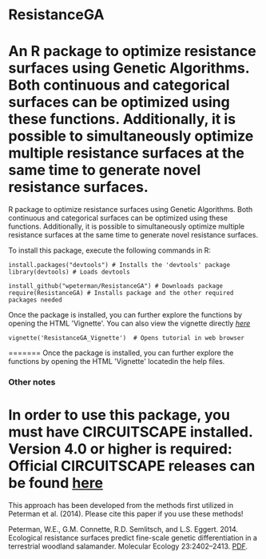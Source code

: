 ResistanceGA
============

An R package to optimize resistance surfaces using Genetic Algorithms. Both continuous and categorical surfaces can be optimized using these functions. Additionally, it is possible to simultaneously optimize multiple resistance surfaces at the same time to generate novel resistance surfaces.
=======
R package to optimize resistance surfaces using Genetic Algorithms. Both continuous and categorical surfaces can be optimized using these functions. Additionally, it is possible to simultaneously optimize multiple resistance surfaces at the same time to generate novel resistance surfaces.

To install this package, execute the following commands in R:

```
install.packages("devtools") # Installs the 'devtools' package
library(devtools) # Loads devtools

install_github("wpeterman/ResistanceGA") # Downloads package
require(ResistanceGA) # Installs package and the other required packages needed
```
Once the package is installed, you can further explore the functions by opening the HTML 'Vignette'. You can also view the vignette directly [*here*](https://dl.dropboxusercontent.com/u/23513016/ResistanceGA_Vignette.html "Vignette")
```
vignette('ResistanceGA_Vignette')  # Opens tutorial in web browser
```
=======
Once the package is installed, you can further explore the functions by opening the HTML 'Vignette' locatedin the help files.

### Other notes

In order to use this package, you must have CIRCUITSCAPE installed.
Version 4.0 or higher is required:
Official CIRCUITSCAPE releases can be found [here](https://code.google.com/p/circuitscape/downloads/list "CS downloads")
=======



This approach has been developed from the methods first utilized in Peterman et al. (2014). Please cite this paper if you use these methods!

Peterman, W.E., G.M. Connette, R.D. Semlitsch, and L.S. Eggert. 2014. Ecological resistance surfaces predict fine-scale genetic differentiation in a terrestrial woodland salamander. Molecular Ecology 23:2402–2413. [PDF](http://petermanresearch.weebly.com/uploads/2/5/9/2/25926970/peterman_et_al._2014--mec.pdf "Peterman et al.").